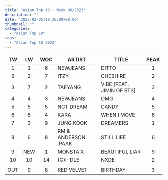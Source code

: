 ```yaml
---
title: "Asian Top 10 - Week 06/2023"
description: ""
date: "2023-02-05T19:30:00+08:00"
thumbnail: ""
categories:
  - "Asian Top 10"
tags:
  - "Asian Top 10 2023"
---
```

<!--more-->
|TW|LW|WOC|ARTIST|TITLE|PEAK|
|:----:|:----:|:----:|----|----|:----:|
|1|1|6|NEWJEANS|DITTO|1|
|2|2|7|ITZY|CHESHIRE|2|
|3|7|2|TAEYANG|VIBE [FEAT. JIMIN OF BTS]|3|
|4|4|3|NEWJEANS|OMG|4|
|5|5|5|NCT DREAM|CANDY|5|
|6|8|4|KARA|WHEN I MOVE|6|
|7|3|9|JUNG KOOK|DREAMERS|1|
|8|6|8|RM & ANDERSON .PAAK|STILL LIFE|6|
|9|NEW|1|MONSTA X|BEAUTIFUL LIAR|9|
|10|10|14|(G)I-DLE|NXDE|2|
| | | | | | |
|OUT|9|8|RED VELVET|BIRTHDAY|3|